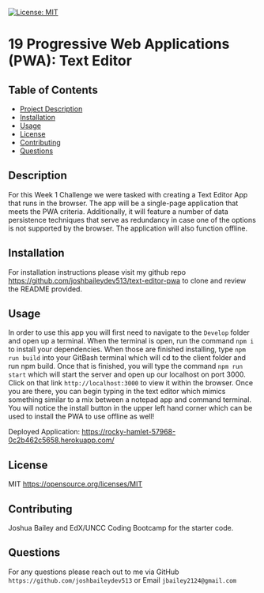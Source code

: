 [![License: MIT](https://img.shields.io/badge/License-MIT-yellow.svg)](https://opensource.org/licenses/MIT)
# 19 Progressive Web Applications (PWA): Text Editor

## Table of Contents
- [Project Description](#description)
- [Installation](#installation)
- [Usage](#usage)
- [License](lLicense)
- [Contributing](#contributing)
- [Questions](#questions)

## Description
For this Week 1 Challenge we were tasked with creating a Text Editor App that runs in the browser. The app will be a single-page application that meets the PWA criteria. Additionally, it will feature a number of data persistence techniques that serve as redundancy in case one of the options is not supported by the browser. The application will also function offline.

## Installation
For installation instructions please visit my github repo https://github.com/joshbaileydev513/text-editor-pwa to clone and review the README provided.

## Usage
In order to use this app you will first need to navigate to the `Develop` folder and open up a terminal. When the terminal is open, run the command `npm i` to install your dependencies. When those are finished installing, type `npm run build` into your GitBash terminal which will cd to the client folder and run npm build. Once that is finished, you will type the command `npm run start` which will start the server and open up our localhost on port 3000. Click on that link `http://localhost:3000` to view it within the browser. Once you are there, you can begin typing in the text editor which mimics something similar to a mix between a notepad app and command terminal. You will notice the install button in the upper left hand corner which can be used to install the PWA to use offline as well! 

Deployed Application: https://rocky-hamlet-57968-0c2b462c5658.herokuapp.com/

## License
MIT
https://opensource.org/licenses/MIT

## Contributing
Joshua Bailey and EdX/UNCC Coding Bootcamp for the starter code.

## Questions
For any questions please reach out to me via GitHub `https://github.com/joshbaileydev513` or Email `jbailey2124@gmail.com`
